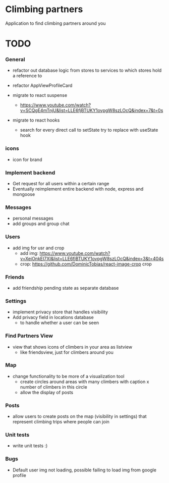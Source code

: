 # Climbing partners
Application to find climbing partners around you

# TODO

### General
- refactor out database logic from stores to services to which stores hold a reference to
- refactor AppViewProfileCard 
- migrate to react suspense
    - https://www.youtube.com/watch?v=SCQgE4mTnjU&list=LLE6fjBTUKY1ovpgW8szLOcQ&index=7&t=0s

- migrate to react hooks
    - search for every direct call to setState try to replace with useState hook

### icons
- icon for brand

### Implement backend
- Get request for all users within a certain range
- Eventually reimplement entire backend with node, express and mongoose

### Messages
- personal messages
- add groups and group chat

### Users
- add img for usr and crop
    - add img: https://www.youtube.com/watch?v=XeiOnkEI7XI&list=LLE6fjBTUKY1ovpgW8szLOcQ&index=3&t=404s 
    - crop: https://github.com/DominicTobias/react-image-crop crop

### Friends
- add friendship pending state as separate database

### Settings
- implement privacy store that handles visibility
- Add privacy field in locations database
    - to handle whether a user can be seen

### Find Partners View
- view that shows icons of climbers in your area as listview
    - like friendsview, just for climbers around you

### Map
- change functionality to be more of a visualization tool
    - create circles around areas with many climbers with caption x number of climbers in this circle
    - allow the display of posts

### Posts
- allow users to create posts on the map (visibility in settings) that represent climbing trips where people can join

### Unit tests
- write unit tests :)

### Bugs
- Default user img not loading, possible failing to load img from google profile


